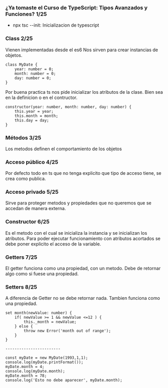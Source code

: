 ### ¿Ya tomaste el Curso de TypeScript: Tipos Avanzados y Funciones? 1/25

- npx tsc --init: Inicializacion de typescript


### Class 2/25
Vienen implementadas desde el es6
Nos sirven para crear instancias de objetos.

```
class MyDate {
    year: number = 0;
    month: number = 0;
    day: number = 0;
}
```

Por buena practica ts nos pide inicializar los atributos de la clase. Bien sea en la definicion o en el contructor.

```
constructor(year: number, month: number, day: number) {
    this.year = year;
    this.month = month;
    this.day = day;
}
```

### Métodos 3/25
Los metodos definen el comportamiento de los objetos

### Acceso público 4/25
Por defecto todo en ts que no tenga explicito que tipo de acceso tiene, se crea como publica.

### Acceso privado 5/25
Sirve para proteger metodos y propiedades que no queremos que se accedan de manera externa.

### Constructor 6/25
Es el metodo con el cual se inicializa la instancia y se inicializan los atributos.
Para poder ejecutar funcionamiento con atributos acortados se debe poner explicito el acceso de la variable.

### Getters 7/25
El getter funciona como una propiedad, con un metodo.
Debe de retornar algo como si fuese una propiedad.

### Setters 8/25
A diferencia de Getter no se debe retornar nada.
Tambien funciona como una propiedad.
```
set month(newValue: number) {
    if( newValue >= 1 && newValue <=12 ) {
        this._month = newValue;
    } else {
        throw new Error('month out of range');
    }
}

------------------------

const myDate = new MyDate(1993,1,1);
console.log(myDate.printFormat());
myDate.month = 4;
console.log(myDate.month);
myDate.month = 78;
console.log('Esto no debe aparecer', myDate.month);
```

